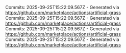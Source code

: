 Commits: 2025-09-25T15:22:09.567Z - Generated via https://github.com/marketplace/actions/artificial-grass
<br>
Commits: 2025-09-25T15:22:09.567Z - Generated via https://github.com/marketplace/actions/artificial-grass
<br>
Commits: 2025-09-25T15:22:09.567Z - Generated via https://github.com/marketplace/actions/artificial-grass
<br>
Commits: 2025-09-25T15:22:09.567Z - Generated via https://github.com/marketplace/actions/artificial-grass
<br>

